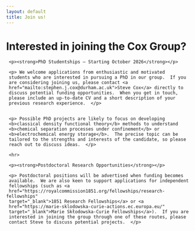 ```yaml
---
layout: default
title: Join us!
---
```


<h1>Interested in joining the Cox Group?</h1>

<div class="homepage-text">

     <p><strong>PhD Studentships — Starting October 2026</strong></p>

     <p> We welcome applications from enthusiastic and motivated
     students who are interested in pursuing a PhD in our group.  If you
     are considering joining us, please contact <a
     href="mailto:stephen.j.cox@durham.ac.uk">Steve Cox</a> directly to
     discuss potential funding opportunities.  When you get in touch,
     please include an up-to-date CV and a short description of your
     previous research experience.  </p>


     <p> Possible PhD projects are likely to focus on developing
     <b>classical density functional theory</b> methods to understand
     <b>chemical separation processes under confinement</b> or
     <b>electrochemical energy storage</b>.  The precise topic can be
     tailored to the strengths and interests of the candidate, so please
     reach out to discuss ideas.  </p>

     <hr>

     <p><strong>Postdoctoral Research Opportunities</strong></p>

     <p> Postdoctoral positions will be advertised when funding becomes
     available.  We are also keen to support applications for independent
     fellowships (such as <a
     href="https://royalcommission1851.org/fellowships/research-fellowships"
     target="_blank">1851 Research Fellowships</a> or <a
     href="https://marie-sklodowska-curie-actions.ec.europa.eu/"
     target="_blank">Marie Skłodowska-Curie Fellowships</a>).  If you are
     interested in joining the group through one of these routes, please
     contact Steve to discuss potential projects.  </p>

</div>

